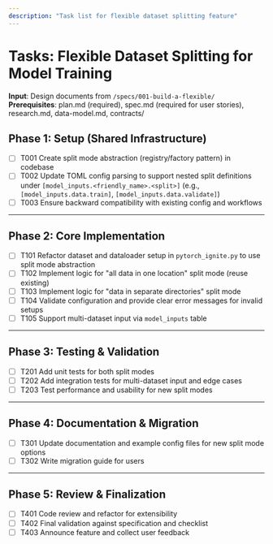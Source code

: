 ```yaml
---
description: "Task list for flexible dataset splitting feature"
---
```


# Tasks: Flexible Dataset Splitting for Model Training

**Input**: Design documents from `/specs/001-build-a-flexible/`
**Prerequisites**: plan.md (required), spec.md (required for user stories), research.md, data-model.md, contracts/

## Phase 1: Setup (Shared Infrastructure)

- [ ] T001 Create split mode abstraction (registry/factory pattern) in codebase
- [ ] T002 Update TOML config parsing to support nested split definitions under `[model_inputs.<friendly_name>.<split>]` (e.g., `[model_inputs.data.train]`, `[model_inputs.data.validate]`)
- [ ] T003 Ensure backward compatibility with existing config and workflows

---

## Phase 2: Core Implementation

- [ ] T101 Refactor dataset and dataloader setup in `pytorch_ignite.py` to use split mode abstraction
- [ ] T102 Implement logic for "all data in one location" split mode (reuse existing)
- [ ] T103 Implement logic for "data in separate directories" split mode
- [ ] T104 Validate configuration and provide clear error messages for invalid setups
- [ ] T105 Support multi-dataset input via `model_inputs` table

---

## Phase 3: Testing & Validation

- [ ] T201 Add unit tests for both split modes
- [ ] T202 Add integration tests for multi-dataset input and edge cases
- [ ] T203 Test performance and usability for new split modes

---

## Phase 4: Documentation & Migration

- [ ] T301 Update documentation and example config files for new split mode options
- [ ] T302 Write migration guide for users

---

## Phase 5: Review & Finalization

- [ ] T401 Code review and refactor for extensibility
- [ ] T402 Final validation against specification and checklist
- [ ] T403 Announce feature and collect user feedback
